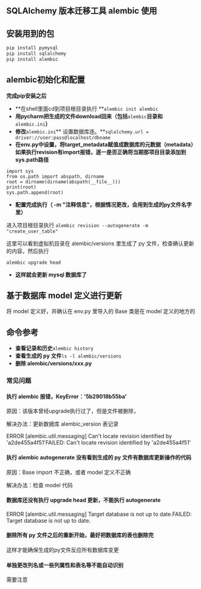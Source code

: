 ## SQLAIchemy  版本迁移工具 alembic 使用

## 安装用到的包

```py
pip install pymysql        
pip install sqlalchemy
pip install alembic
```

## alembic初始化和配置

**完成pip安装之后**

* **在shell里面cd到项目根目录执行 **`alembic init alembic`
* **用pycharm把生成的文件download回来（包括**`alembic`**目录和**`alembic.ini`**）**
* **修改**`alembic.ini`** 设置数据库连。**`sqlalchemy.url = driver://user:pass@localhost/dbname`
* **在env.py中设置，将target\_metadata赋值成数据库的元数据（metadata）如果执行revision有import报错，逐一是否正确将当期那项目目录添加到sys.path路径**

```
import sys
from os.path import abspath, dirname
root = dirname(dirname(abspath(__file__)))
print(root)
sys.path.append(root)
```

* **配置完成执行（ -m "注释信息"，根据情况更改，会用到生成的py文件名字里）**

进入项目根目录执行 `alembic revision --autogenerate -m "create_user_table"`

这里可以看到虚拟机目录在 alembic/versions 里生成了 py 文件，检查确认更新的内容，然后执行

`alembic upgrade head`

* **这样就会更新 mysql 数据库了**

## 基于数据库 model 定义进行更新

将 model 定义好，并确认在 env.py 里导入的 Base 类是在 model 定义的地方的

## 命令参考

* **查看记录和历史**`alembic history`
* **查看生成的 py 文件**`ls -l alembic/versions`
* **删除 alembic/versions/xxx.py**

### 常见问题

#### 执行 alembic 报错，KeyError：'5b29018b55ba'

原因：该版本曾经upgrade执行过了，但是文件被删除，

解决办法：更新数据库 alembic\_version 表记录

ERROR \[alembic.util.messaging\] Can't locate revision identified by 'a2de455a4f51'FAILED: Can't locate revision identified by 'a2de455a4f51'

#### 执行 alembic autogenerate 没有看到生成的 py 文件有数据库更新操作的代码

原因：Base import 不正确，或者 model 定义不正确

解决办法：检查 model 代码

#### 数据库还没有执行 upgrade head 更新，不能执行 autogenerate

ERROR \[alembic.util.messaging\] Target database is not up to date.FAILED: Target database is not up to date.

#### 删除所有 py 文件之后的重新开始，最好把数据库的表也删除完

这样才能确保生成的py文件反应所有数据库变更

#### 单独更改列名或一些列属性和表名等不能自动识别

需要注意

